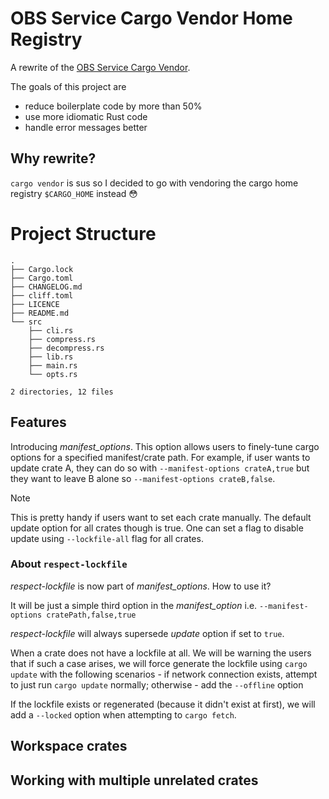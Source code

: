 # OBS Service Cargo Vendor Home Registry

A rewrite of the [OBS Service Cargo Vendor](https://github.com/Firstyear/obs-service-cargo/).

The goals of this project are
- reduce boilerplate code by more than 50%
- use more idiomatic Rust code
- handle error messages better

## Why rewrite?

`cargo vendor` is sus so I decided to go with vendoring the cargo home registry `$CARGO_HOME` instead 😳

# Project Structure

```
.
├── Cargo.lock
├── Cargo.toml
├── CHANGELOG.md
├── cliff.toml
├── LICENCE
├── README.md
└── src
    ├── cli.rs
    ├── compress.rs
    ├── decompress.rs
    ├── lib.rs
    ├── main.rs
    └── opts.rs

2 directories, 12 files
```

## Features

Introducing *manifest_options*. This option allows users to finely-tune
cargo options for a specified manifest/crate path. For example, if user
wants to update crate A, they can do so with `--manifest-options crateA,true`
but they want to leave B alone so `--manifest-options crateB,false`.

> [!NOTE]
> This is pretty handy if users want to set each crate manually. The default
update option for all crates though is true. One can set a flag to disable
update using `--lockfile-all` flag for all crates.

### About `respect-lockfile`

*respect-lockfile* is now part of *manifest_options*. How to use it?

It will be just a simple third option in the *manifest_option* i.e. `--manifest-options cratePath,false,true`

*respect-lockfile* will always supersede *update* option if set to `true`.

When a crate does not have a lockfile at all. We will be warning the users
that if such a case arises, we will force generate the lockfile using `cargo
update` with the following scenarios - if network connection exists, attempt
to just run `cargo update` normally; otherwise - add the `--offline` option

If the lockfile exists or regenerated (because it didn't exist at first),
we will add a `--locked` option when attempting to `cargo fetch`.

## Workspace crates

## Working with multiple unrelated crates

